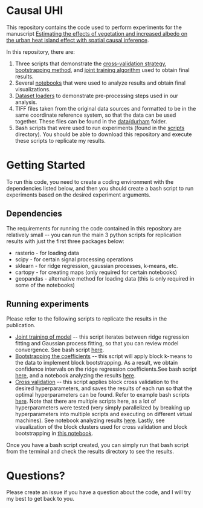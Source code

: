 # Causal UHI

This repository contains the code used to perform experiments for the manuscript [Estimating the effects of vegetation and increased
albedo on the urban heat island effect with spatial causal inference](https://www.nature.com/articles/s41598-023-50981-w).

In this repository, there are:
1. Three scripts that demonstrate the [cross-validation strategy](calc_optimal_weights.py), [bootstrapping method](bootstrap_coefficients.py), and [joint training algorithm](joint_train.py) used to obtain final results.
2. Several [notebooks](notebooks) that were used to analyze results and obtain final visualizations.
3. [Dataset loaders](Datasets/durham.py) to demonstrate pre-processing steps used in our analysis.
4. TIFF files taken from the original data sources and formatted to be in the same coordinate reference system, so that the data can be used together. These files can be found in the [data/durham](data/durham) folder.
5. Bash scripts that were used to run experiments (found in the [scripts](scripts) directory). You should be able to download this repository and execute these scripts to replicate my results.

# Getting Started
To run this code, you need to create a coding environment with the dependencies listed below, and then you should create a bash script to run experiments based on the desired experiment arguments.

## Dependencies
The requirements for running the code contained in this repository are relatively small -- you can run the main 3 python scripts for replication results with just the first three packages below:
* rasterio - for loading data
* scipy - for certain signal processing operations
* sklearn - for ridge regression, gaussian processes, k-means, etc.
* cartopy - for creating maps (only required for certain notebooks)
* geopandas - alternative method for loading data (this is only required in some of the notebooks)

## Running experiments
Please refer to the following scripts to replicate the results in the publication.
* [Joint training of model](joint_train.py) -- this script iterates between ridge regression fitting and Gaussian process fitting, so that you can review model convergence. See bash script [here](scripts/joint_train.sh).
* [Bootstrapping the coefficients](bootstrap_coefficients.py) -- this script will apply block k-means to the data to implement block bootstrapping. As a result, we obtain confidence intervals on the ridge regression coefficients.See bash script [here](scripts/bootstrap_final.sh), and a notebook analyzing the results [here](notebooks/bootstrap_figures.ipynb).
* [Cross validation](calc_optimal_weights.py) -- this script applies block cross validation to the desired hyperparameters, and saves the results of each run so that the optimal hyperparameters can be found. Refer to example bash scripts [here](scripts/final_cross_val_scripts/). Note that there are multiple scripts here, as a lot of hyperparameters were tested (very simply parallelized by breaking up hyperparameters into multiple scripts and executing on different virtual machines). See notebook analyzing results [here](notebooks/cv_results.ipynb). Lastly, see visualization of the block clusters used for cross validation and block bootstrapping in [this notebook](notebooks/cross_val_viz.ipynb).

Once you have a bash script created, you can simply run that bash script from the terminal and check the results directory to see the results.

# Questions?
Please create an issue if you have a question about the code, and I will try my best to get back to you.

